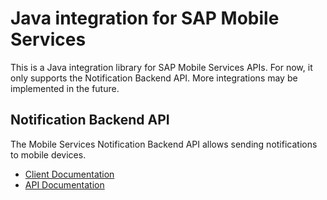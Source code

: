 # Java integration for SAP Mobile Services

This is a Java integration library for SAP Mobile Services APIs. For now, it only supports the Notification Backend API. More integrations may be implemented in the future.

## Notification Backend API

The Mobile Services Notification Backend API allows sending notifications to mobile devices.

* [Client Documentation](./push)
* [API Documentation](https://help.sap.com/doc/f53c64b93e5140918d676b927a3cd65b/Cloud/en-US/docs-en/guides/features/push/api/backend-api.html)
